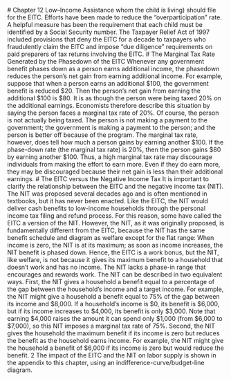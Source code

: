 \# Chapter 12 Low–Income Assistance whom the child is living) should file for the EITC. Efforts have been made to reduce the “overparticipation” rate. A helpful measure has been the requirement that each child must be identified by a Social Security number. The Taxpayer Relief Act of 1997 included provisions that deny the EITC for a decade to taxpayers who fraudulently claim the EITC and impose “due diligence” requirements on paid preparers of tax returns involving the EITC. # The Marginal Tax Rate Generated by the Phasedown of the EITC Whenever any government benefit phases down as a person earns additional income, the phasedown reduces the person’s net gain from earning additional income. For example, suppose that when a person earns an additional $100, the government benefit is reduced $20. Then the person’s net gain from earning the additional $100 is $80. It is as though the person were being taxed 20% on the additional earnings. Economists therefore describe this situation by saying the person faces a marginal tax rate of 20%. Of course, the person is not actually being taxed. The person is not making a payment to the government; the government is making a payment to the person; and the person is better off because of the program. The marginal tax rate, however, does tell how much a person gains by earning another $100. If the phase-down rate (the marginal tax rate) is 20%, then the person gains $80 by earning another $100. Thus, a high marginal tax rate may discourage individuals from making the effort to earn more. Even if they do earn more, they may be discouraged because their net gain is less than their additional earnings. # The EITC versus the Negative Income Tax It is important to clarify the relationship between the EITC and the negative income tax (NIT). The NIT was proposed several decades ago and is often mentioned in textbooks, but it has never been enacted. Like the EITC, the NIT would deliver cash benefits to low-income households through the personal income tax filing and refund process. For this reason, some have called the EITC a version of the NIT. However, the NIT, as it was originally proposed, is fundamentally different from the EITC, because the NIT has the same benefit schedule and diagram as welfare except for the flat range: When income is zero, the NIT is at its maximum; as soon as income increases, the NIT benefit is phased down. Hence, the EITC is a work bonus, but the NIT, like welfare, is not because it gives its maximum benefit to a household that doesn’t work and has no income. The NIT lacks a phase-in range that encourages and rewards work. The NIT can be described in two equivalent ways. First, the NIT gives a household a benefit equal to a percentage of the gap between the household’s income and a target income. For example, the NIT might give a household a benefit equal to 75% of the gap between its income and $8,000. If a household’s income is $0, its benefit is $6,000, but if its income increases to $4,000, its benefit is only $3,000. Note that earning $4,000 raises the amount it can spend only $1,000 (from $6,000 to $7,000), so this NIT imposes a marginal tax rate of 75%. Second, the NIT gives the household the maximum benefit if its income is zero but reduces the benefit as the household earns income. For example, the NIT might give the household a benefit of $6,000 if its income is zero but would reduce the benefit. 2 The impact of the EITC and the NIT on labor supply is shown in the appendix to this chapter, using an indifference-curve/budget-line diagram.